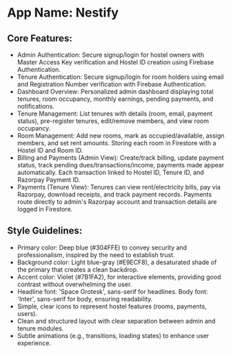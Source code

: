 # **App Name**: Nestify

## Core Features:

- Admin Authentication: Secure signup/login for hostel owners with Master Access Key verification and Hostel ID creation using Firebase Authentication.
- Tenure Authentication: Secure signup/login for room holders using email and Registration Number verification with Firebase Authentication.
- Dashboard Overview: Personalized admin dashboard displaying total tenures, room occupancy, monthly earnings, pending payments, and notifications.
- Tenure Management: List tenures with details (room, email, payment status), pre-register tenures, edit/remove members, and view room occupancy.
- Room Management: Add new rooms, mark as occupied/available, assign members, and set rent amounts. Storing each room in Firestore with a Hostel ID and Room ID.
- Billing and Payments (Admin View): Create/track billing, update payment status, track pending dues/transactions/income, payments made appear automatically. Each transaction linked to Hostel ID, Tenure ID, and Razorpay Payment ID.
- Payments (Tenure View): Tenures can view rent/electricity bills, pay via Razorpay, download receipts, and track payment records. Payments route directly to admin's Razorpay account and transaction details are logged in Firestore.

## Style Guidelines:

- Primary color: Deep blue (#304FFE) to convey security and professionalism, inspired by the need to establish trust.
- Background color: Light blue-gray (#E9ECF8), a desaturated shade of the primary that creates a clean backdrop.
- Accent color: Violet (#7B1FA2), for interactive elements, providing good contrast without overwhelming the user.
- Headline font: 'Space Grotesk', sans-serif for headlines. Body font: 'Inter', sans-serif for body, ensuring readability.
- Simple, clear icons to represent hostel features (rooms, payments, users).
- Clean and structured layout with clear separation between admin and tenure modules.
- Subtle animations (e.g., transitions, loading states) to enhance user experience.
